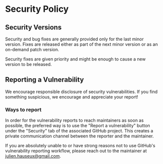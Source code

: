 # Security Policy

## Security Versions

Security and bug fixes are generally provided only for the last minor version.
Fixes are released either as part of the next minor version or as an on-demand patch version.

Security fixes are given priority and might be enough to cause a new version to be released.

## Reporting a Vulnerability

We encourage responsible disclosure of security vulnerabilities.
If you find something suspicious, we encourage and appreciate your report!

### Ways to report

In order for the vulnerability reports to reach maintainers as soon as possible, the preferred way is to use the "Report
a vulnerability" button under the "Security" tab of the associated GitHub project.
This creates a private communication channel between the reporter and the maintainer.

If you are absolutely unable to or have strong reasons not to use GitHub's vulnerability reporting workflow, please
reach out to the maintainer at [julien.hauseux@gmail.com](mailto:julien.hauseux@gmail.com).

